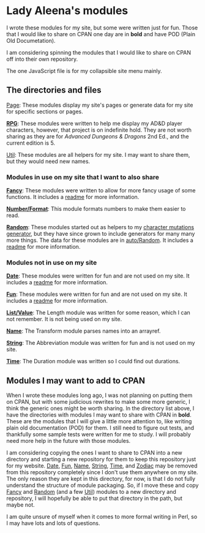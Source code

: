 # Lady Aleena's modules

I wrote these modules for my site, but some were written just for fun. Those that I would like to share on CPAN one day are in **bold** and have POD (Plain Old Documetation).

I am considering spinning the modules that I would like to share on CPAN off into their own repository.

The one JavaScript file is for my collapsible site menu mainly.

## The directories and files

[Page](Page): These modules display my site's pages or generate data for my site for specific sections or pages.

[**RPG**](RPG): These modules were written to help me display my AD&D player characters, however, that project is on indefinite hold. They are not worth sharing as they are for *Advanced Dungeons & Dragons* 2nd Ed., and the current edition is 5.

[Util](Util): These modules are all helpers for my site. I may want to share them, but they would need new names.

### Modules in use on my site that I want to also share

[**Fancy**](Fancy): These modules were written to allow for more fancy usage of some functions. It includes a [readme](Fancy/readme.md) for more information.

[**Number/Format**](Number/Format): This module formats numbers to make them easier to read.

[**Random**](Random): These modules started out as helpers to my [character mutations generator](RPG/CharacterMutation.pm), but they have since grown to include generators for many many more things. The data for these modules are in [auto/Random](auto/Random). It includes a [readme](Random/readme.md) for more information.

### Modules not in use on my site

[**Date**](Date): These modules were written for fun and are not used on my site. It includes a [readme](Date/readme.md) for more information.

[**Fun**](Fun): These modules were written for fun and are not used on my site. It includes a [readme](Fun/readme.md) for more information.

[**List/Value**](List/Value): The Length module was written for some reason, which I can not remember. It is not being used on my site.

[**Name**](Name): The Transform module parses names into an arrayref.

[**String**](String): The Abbreviation module was written for fun and is not used on my site.

[**Time**](Time): The Duration module was written so I could find out durations.

## Modules I may want to add to CPAN

When I wrote these modules long ago, I was not planning on putting them on CPAN, but with some judicious rewrites to make some more generic, I think the generic ones might be worth sharing. In the directory list above, I have the directories with modules I may want to share with CPAN in **bold**. These are the modules that I will give a little more attention to, like writing plain old documentation (POD) for them. I still need to figure out tests, and thankfully some sample tests were written for me to study. I will probably need more help in the future with those modules.

I am considering copying the ones I want to share to CPAN into a new directory and starting a new repository for them to keep this repository just for my website. [Date](Date), [Fun](Fun), [Name](Name), [String](String), [Time](Time), and [Zodiac](Zodiac) may be removed from this repository completely since I don't use them anywhere on my site. The only reason they are kept in this directory, for now, is that I do not fully understand the structure of module packaging. So, if I move these and copy [Fancy](Fancy) and [Random](Random) (and a few [Util](Util)) modules to a new directory and repository, I will hopefully be able to put that directory in the path, but maybe not.

I am quite unsure of myself when it comes to more formal writing in Perl, so I may have lots and lots of questions.
